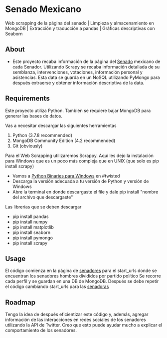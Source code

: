 # Senado Mexicano
Web scrapping de la página del senado | Limpieza y almacenamiento en MongoDB | Extracción y traducción a pandas | Gráficas descriptivas con Seaborn



## About 

* Este proyecto recaba información de la página del [Senado](https://www.senado.gob.mx/64/) mexicano de cada Senador. Utilizando Scrapy se recaba información detallada de su
semblanza, intervenciones, votaciones, información personal y asistencias. Esta data se guarda en un NoSQL utilizando PyMongo para después extraerse y obtener información 
descriptiva de la data.


## Requirements

Este proyecto utiliza Python. También se requiere bajar MongoDB para generar las bases de datos.

Vas a necesitar descargar las siguientes herramientas
1. Python (3.7.8 recommended)
2. MongoDB Community Edition (4.2 recommended)
3. Git (obviously)

Para el Web Scrapping utilizaremos Scrappy. Aquí les dejo la instalación para Windows que es un poco más compleja que en UNIX (que solo es pip install scrapy)
* Vamos a [Python Binaries para Windows](https://www.lfd.uci.edu/~gohlke/pythonlibs/#twisted) en #twisted
* Descarga la versión adecuada a tu versión de Python y versión de Windows
* Abre la terminal en donde descargaste el file y dale pip install "nombre del archivo que descargaste"

Las librerias que se deben descargar
* pip install pandas
* pip install numpy
* pip install matplotlib
* pip install seaborn
* pip install pymongo
* pip install scrapy

## Usage
El código comienza en la página de [senadores](https://www.senado.gob.mx/64/senadores) para el start_urls donde se encuentran los senadores hombres divididos por partido político
Se recorre cada perfil y se guardan en una DB de MongoDB. Después se debe repetir el código cambiando start_urls para las [senadoras](https://www.senado.gob.mx/64/senadoras)

## Roadmap
Tengo la idea de después eficientizar este código y, además, agregar información de las interacciones en redes sociales de los senadores utilizando la API de Twitter.
Creo que esto puede ayudar mucho a explicar el comportamiento de los senadores.
